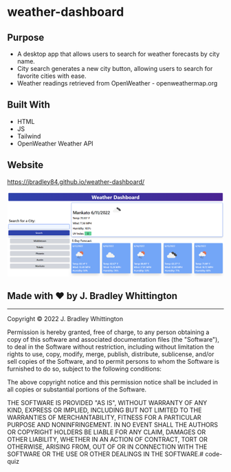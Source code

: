 # weather-dashboard

## Purpose
* A desktop app that allows users to search for weather forecasts by city name.
* City search generates a new city button, allowing users to search for favorite cities with ease. 
* Weather readings retrieved from OpenWeather - openweathermap.org


## Built With
* HTML
* JS
* Tailwind
* OpenWeather Weather API

## Website
https://jbradley84.github.io/weather-dashboard/

![ScreenShot](./assets/images/weather-dashboard-screenshot.png)

## Made with ❤️ by J. Bradley Whittington

- - -

Copyright © 2022 J. Bradley Whittington

Permission is hereby granted, free of charge, to any person obtaining a copy
of this software and associated documentation files (the "Software"), to deal
in the Software without restriction, including without limitation the rights
to use, copy, modify, merge, publish, distribute, sublicense, and/or sell
copies of the Software, and to permit persons to whom the Software is
furnished to do so, subject to the following conditions:

The above copyright notice and this permission notice shall be included in all
copies or substantial portions of the Software.

THE SOFTWARE IS PROVIDED "AS IS", WITHOUT WARRANTY OF ANY KIND, EXPRESS OR
IMPLIED, INCLUDING BUT NOT LIMITED TO THE WARRANTIES OF MERCHANTABILITY,
FITNESS FOR A PARTICULAR PURPOSE AND NONINFRINGEMENT. IN NO EVENT SHALL THE
AUTHORS OR COPYRIGHT HOLDERS BE LIABLE FOR ANY CLAIM, DAMAGES OR OTHER
LIABILITY, WHETHER IN AN ACTION OF CONTRACT, TORT OR OTHERWISE, ARISING FROM,
OUT OF OR IN CONNECTION WITH THE SOFTWARE OR THE USE OR OTHER DEALINGS IN THE
SOFTWARE.# code-quiz